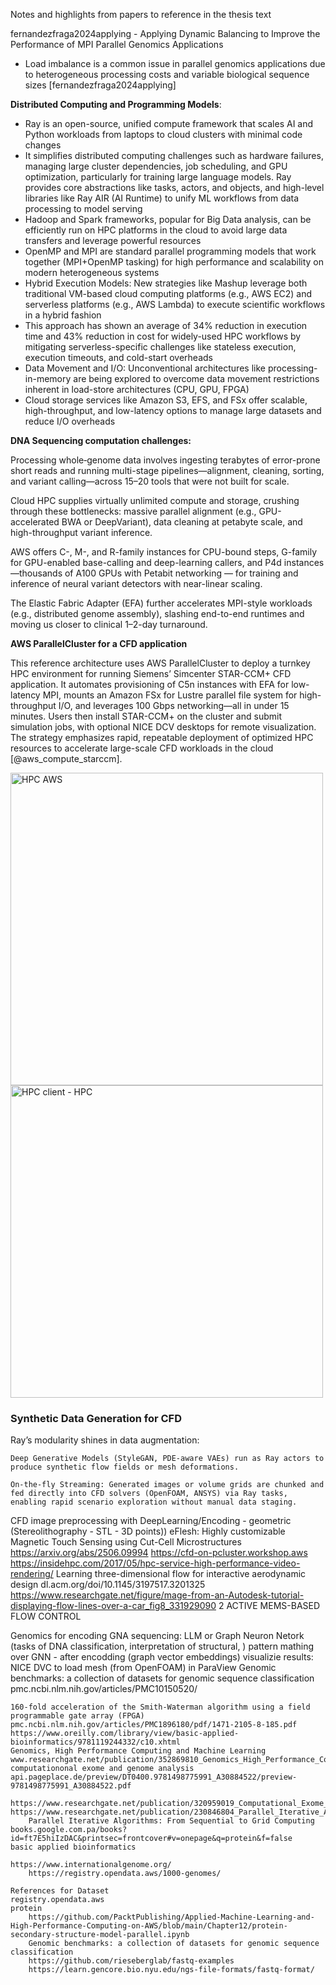 Notes and highlights from papers to reference in the thesis text

fernandezfraga2024applying - Applying Dynamic Balancing to Improve the Performance of MPI Parallel Genomics Applications


- Load imbalance is a common issue in parallel genomics applications due to heterogeneous processing costs and variable biological sequence sizes [fernandezfraga2024applying]


**Distributed Computing and Programming Models**:

- Ray is an open-source, unified compute framework that scales AI and Python workloads from laptops to cloud clusters with minimal code changes
- It simplifies distributed computing challenges such as hardware failures, managing large cluster dependencies, job scheduling, and GPU optimization, particularly for training large language models. Ray provides core abstractions like tasks, actors, and objects, and high-level libraries like Ray AIR (AI Runtime) to unify ML workflows from data processing to model serving
- Hadoop and Spark frameworks, popular for Big Data analysis, can be efficiently run on HPC platforms in the cloud to avoid large data transfers and leverage powerful resources
- OpenMP and MPI are standard parallel programming models that work together (MPI+OpenMP tasking) for high performance and scalability on modern heterogeneous systems
- Hybrid Execution Models: New strategies like Mashup leverage both traditional VM-based cloud computing platforms (e.g., AWS EC2) and serverless platforms (e.g., AWS Lambda) to execute scientific workflows in a hybrid fashion
- This approach has shown an average of 34% reduction in execution time and 43% reduction in cost for widely-used HPC workflows by mitigating serverless-specific challenges like stateless execution, execution timeouts, and cold-start overheads
- Data Movement and I/O: Unconventional architectures like processing-in-memory are being explored to overcome data movement restrictions inherent in load-store architectures (CPU, GPU, FPGA)
- Cloud storage services like Amazon S3, EFS, and FSx offer scalable, high-throughput, and low-latency options to manage large datasets and reduce I/O overheads




**DNA Sequencing computation challenges:**

Processing whole‐genome data involves ingesting terabytes of error-prone short reads and running multi-stage pipelines—alignment, cleaning, sorting, and variant calling—across 15–20 tools that were not built for scale. 

Cloud HPC supplies virtually unlimited compute and storage, crushing through these bottlenecks: massive parallel alignment (e.g., GPU-accelerated BWA or DeepVariant), data cleaning at petabyte scale, and high-throughput variant inference. 

AWS offers C-, M-, and R-family instances for CPU-bound steps, G-family for GPU-enabled base-calling and deep-learning callers, and P4d instances—thousands of A100 GPUs with Petabit networking — for training and inference of neural variant detectors with near-linear scaling. 

The Elastic Fabric Adapter (EFA) further accelerates MPI-style workloads (e.g., distributed genome assembly), slashing end-to-end runtimes and moving us closer to clinical 1–2-day turnaround.




**AWS ParallelCluster for a CFD application**

This reference architecture uses AWS ParallelCluster to deploy a turnkey HPC environment for running Siemens’ Simcenter STAR-CCM+ CFD application. It automates provisioning of C5n instances with EFA for low-latency MPI, mounts an Amazon FSx for Lustre parallel file system for high-throughput I/O, and leverages 100 Gbps networking—all in under 15 minutes. Users then install STAR-CCM+ on the cluster and submit simulation jobs, with optional NICE DCV desktops for remote visualization. The strategy emphasizes rapid, repeatable deployment of optimized HPC resources to accelerate large-scale CFD workloads in the cloud [@aws_compute_starccm].

<img src="../images/AWS_HPC_ParallelCluster_StarccmFig1.png" alt="HPC AWS" width="500">

<img src="../images/hpcblog-53-fig4.png" alt="HPC client - HPC" width="500">



### Synthetic Data Generation for CFD
Ray’s modularity shines in data augmentation:

    Deep Generative Models (StyleGAN, PDE-aware VAEs) run as Ray actors to produce synthetic flow fields or mesh deformations.

    On-the-fly Streaming: Generated images or volume grids are chunked and fed directly into CFD solvers (OpenFOAM, ANSYS) via Ray tasks, enabling rapid scenario exploration without manual data staging.


CFD image preprocessing with DeepLearning/Encoding - geometric (Stereolithography - STL - 3D points))
    eFlesh: Highly customizable Magnetic Touch Sensing using Cut-Cell Microstructures https://arxiv.org/abs/2506.09994
    https://cfd-on-pcluster.workshop.aws
    https://insidehpc.com/2017/05/hpc-service-high-performance-video-rendering/
    Learning three-dimensional flow for interactive aerodynamic design dl.acm.org/doi/10.1145/3197517.3201325
    https://www.researchgate.net/figure/mage-from-an-Autodesk-tutorial-displaying-flow-lines-over-a-car_fig8_331929090
        2 ACTIVE MEMS-BASED FLOW CONTROL




Genomics for encoding GNA sequencing: LLM or Graph Neuron Netork (tasks of DNA classification, interpretation of structural, )
    pattern mathing over GNN - after encodding (graph vector embeddings)
    visualizie results: NICE DVC to load mesh (from OpenFOAM) in ParaView 
    Genomic benchmarks: a collection of datasets for genomic sequence classification pmc.ncbi.nlm.nih.gov/articles/PMC10150520/

    160-fold acceleration of the Smith-Waterman algorithm using a field programmable gate array (FPGA) pmc.ncbi.nlm.nih.gov/articles/PMC1896180/pdf/1471-2105-8-185.pdf
    https://www.oreilly.com/library/view/basic-applied-bioinformatics/9781119244332/c10.xhtml
    Genomics, High Performance Computing and Machine Learning www.researchgate.net/publication/352869810_Genomics_High_Performance_Computing_and_Machine_Learning
    computationonal exome and genome analysis api.pageplace.de/preview/DT0400.9781498775991_A30884522/preview-9781498775991_A30884522.pdf
        https://www.researchgate.net/publication/320959019_Computational_Exome_and_Genome_Analysis
    https://www.researchgate.net/publication/230846804_Parallel_Iterative_Algorithms_From_Sequential_to_Grid_Computing
        Parallel Iterative Algorithms: From Sequential to Grid Computing books.google.com.pa/books?id=ft7E5hiIzDAC&printsec=frontcover#v=onepage&q=protein&f=false
    basic applied bioinformatics

    https://www.internationalgenome.org/
        https://registry.opendata.aws/1000-genomes/

    References for Dataset 
    registry.opendata.aws
    protein 
        https://github.com/PacktPublishing/Applied-Machine-Learning-and-High-Performance-Computing-on-AWS/blob/main/Chapter12/protein-secondary-structure-model-parallel.ipynb
        Genomic benchmarks: a collection of datasets for genomic sequence classification
        https://github.com/rieseberglab/fastq-examples
        https://learn.gencore.bio.nyu.edu/ngs-file-formats/fastq-format/